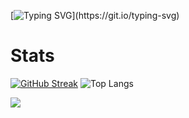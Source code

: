 [![Typing SVG](https://readme-typing-svg.demolab.com?font=Fira+Code&size=30&pause=1000&color=CDD6F4&width=435&lines=Hello+world!)](https://git.io/typing-svg)

# Stats

[![GitHub Streak](https://streak-stats.demolab.com?user=Pedroxhrq&theme=catppuccin-mochaheight=300)](https://git.io/streak-stats) ![Top Langs](https://github-readme-stats.vercel.app/api/top-langs/?username=anuraghazra&layout=compact&bg_color=1e1e2e&text_color=cdd6f4&icon_color=cba6f7&title_color=94e2d5&card)

![](https://komarev.com/ghpvc/?username=Pedroxhrq&color=lightgrey)

<!--
**Pedroxhrq/Pedroxhrq** is a ✨ _special_ ✨ repository because its `README.md` (this file) appears on your GitHub profile.

Here are some ideas to get you started:

- 🔭 I’m currently working on ...
- 🌱 I’m currently learning ...
- 👯 I’m looking to collaborate on ...
- 🤔 I’m looking for help with ...
- 💬 Ask me about ...
- 📫 How to reach me: ...
- 😄 Pronouns: ...
- ⚡ Fun fact: ...
-->
